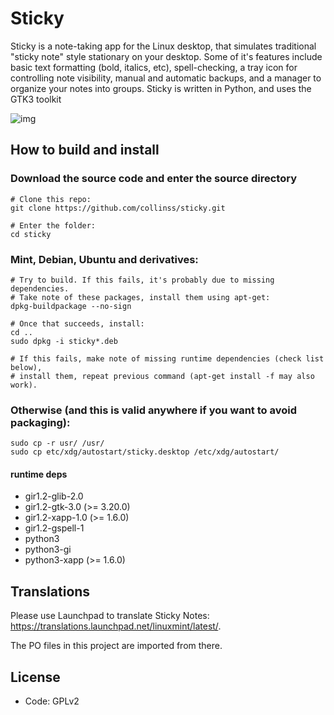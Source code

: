 # Sticky
Sticky is a note-taking app for the Linux desktop, that simulates traditional "sticky note" style stationary on your desktop. Some of it's features include basic text formatting (bold, italics, etc), spell-checking, a tray icon for controlling note visibility, manual and automatic backups, and a manager to organize your notes into groups. Sticky is written in Python, and uses the GTK3 toolkit

![img](https://linuxmint.com/pictures/screenshots/uma/sticky.png)


## How to build and install

### Download the source code and enter the source directory
```
# Clone this repo:
git clone https://github.com/collinss/sticky.git

# Enter the folder:
cd sticky
```
### Mint, Debian, Ubuntu and derivatives:
```
# Try to build. If this fails, it's probably due to missing dependencies.
# Take note of these packages, install them using apt-get:
dpkg-buildpackage --no-sign

# Once that succeeds, install:
cd ..
sudo dpkg -i sticky*.deb

# If this fails, make note of missing runtime dependencies (check list below),
# install them, repeat previous command (apt-get install -f may also work).
```
### Otherwise (and this is valid anywhere if you want to avoid packaging):
```
sudo cp -r usr/ /usr/
sudo cp etc/xdg/autostart/sticky.desktop /etc/xdg/autostart/
```

#### runtime deps
- gir1.2-glib-2.0
- gir1.2-gtk-3.0 (>= 3.20.0)
- gir1.2-xapp-1.0 (>= 1.6.0)
- gir1.2-gspell-1
- python3
- python3-gi
- python3-xapp (>= 1.6.0)

## Translations
Please use Launchpad to translate Sticky Notes: https://translations.launchpad.net/linuxmint/latest/.

The PO files in this project are imported from there.

## License
- Code: GPLv2
